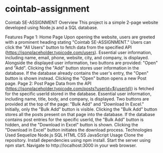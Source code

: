 # cointab-assignment
Cointab SE-ASSIGNMENT
Overview
This project is a simple 2-page website developed using Node.js and a SQL database.

Features
Page 1: Home Page
Upon opening the website, users are greeted with a prominent heading stating "Cointab SE-ASSIGNMENT."
Users can click the "All Users" button to fetch data from the specified API (https://jsonplaceholder.typicode.com/users).
Essential user information, including name, email, phone, website, city, and company, is displayed.
Alongside the displayed user information, two buttons are provided: "Open" and "Add".
Clicking the "Add" button stores user information in the database. If the database already contains the user's entry, the "Open" button is shown instead.
Clicking the "Open" button opens a new Post page.
Page 2: Post Page
Data from the API (https://jsonplaceholder.typicode.com/posts?userId=${userId}) is fetched for the specific userId stored in the database.
Essential user information, including name, title, body, and company, is displayed.
Two buttons are provided at the top of the page: "Bulk Add" and "Download In Excel." Initially, only the "Bulk Add" button is visible.
Clicking the "Bulk Add" button stores all the posts present on that page into the database. If the database contains post entries for the specific userId, the "Bulk Add" button is hidden, and the "Download in Excel" button is shown.
Clicking the "Download in Excel" button initiates the download process.
Technologies Used
Sequelize
Node.js
SQL
HTML
CSS
JavaScript
Usage
Clone the repository.
Install dependencies using npm install.
Start the server using npm start.
Navigate to http://localhost:3000 in your web browser.
